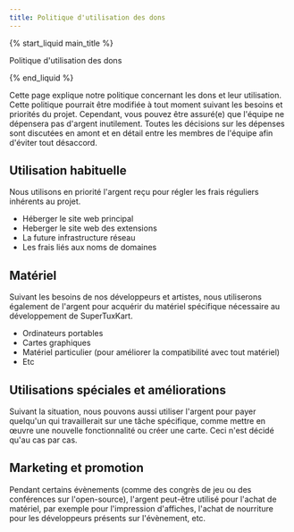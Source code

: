 ```yaml
---
title: Politique d'utilisation des dons
---
```

{% start_liquid main_title %}

Politique d'utilisation des dons

{% end_liquid %}

Cette page explique notre politique concernant les dons et leur utilisation. Cette politique pourrait être modifiée à tout moment suivant les besoins et priorités du projet. Cependant, vous pouvez être assuré(e) que l'équipe ne dépensera pas d'argent inutilement. Toutes les décisions sur les dépenses sont discutées en amont et en détail entre les membres de l'équipe afin d'éviter tout désaccord.

## Utilisation habituelle
Nous utilisons en priorité l'argent reçu pour régler les frais réguliers inhérents au projet.
* Héberger le site web principal
* Heberger le site web des extensions
* La future infrastructure réseau
* Les frais liés aux noms de domaines

## Matériel
Suivant les besoins de nos développeurs et artistes, nous utiliserons également de l'argent pour acquérir du matériel spécifique nécessaire au développement de SuperTuxKart.
* Ordinateurs portables
* Cartes graphiques
* Matériel particulier (pour améliorer la compatibilité avec tout matériel)
* Etc

## Utilisations spéciales et améliorations
Suivant la situation, nous pouvons aussi utiliser l'argent pour payer quelqu'un qui travaillerait sur une tâche spécifique, comme mettre en œuvre une nouvelle fonctionnalité ou créer une carte. Ceci n'est décidé qu'au cas par cas.

## Marketing et promotion

Pendant certains évènements (comme des congrès de jeu ou des conférences sur l'open-source), l'argent peut-être utilisé pour l'achat de matériel, par exemple pour l'impression d'affiches, l'achat de nourriture pour les développeurs présents sur l'évènement, etc.
